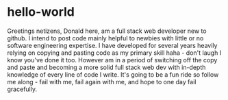 # hello-world
Greetings netizens,
Donald here, am a full stack web developer new to github. I intend to post code mainly helpful to newbies with little or no software engineering expertise. I have developed for several years heavily relying on copying and pasting code as my primary skill haha - don't laugh I know you've done it too. However am in a period of switching off the copy and paste and becoming a more solid full stack web dev with in-depth knowledge of every line of code I write. 
It's going to be a fun ride so follow me along - fail with me, fail again with me, and hope to one day fail gracefully.
